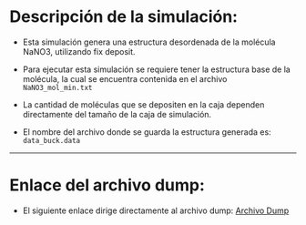 # Descripción de la simulación:

- Esta simulación genera una estructura desordenada de la molécula NaNO3, utilizando fix deposit.

- Para ejecutar esta simulación se requiere tener la estructura base de la molécula, la cual se encuentra contenida en el archivo <code> NaNO3_mol_min.txt</code>

- La cantidad de moléculas que se depositen en la caja dependen directamente del tamaño de la caja de simulación.

- El nombre del archivo donde se guarda la estructura generada es: <code> data_buck.data </code>

---

# Enlace del archivo dump:
- El siguiente enlace dirige directamente al archivo dump:  [Archivo Dump](https://1drv.ms/u/c/2270be8bdd4ae905/EfFYukU8pLlDnLVYoG-NOQABkr5OhwsOwqt1jIftQ4PssQ?e=CvujId)
